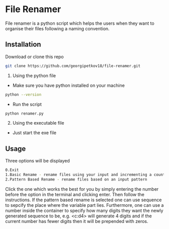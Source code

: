 # File Renamer

File renamer is a python script which helps the users when they want to organise their files following a naming convention.

## Installation

Download or clone this repo

```bash
git clone https://github.com/georgipetkov18/file-renamer.git
```

1) Using the python file
- Make sure you have python installed on your machine

```bash
python --version
```

- Run the script

```bash
python renamer.py
```

2) Using the executable file
- Just start the exe file

## Usage

Three options will be displayed

```bash
0.Exit
1.Basic Rename - rename files using your input and incrementing a counter afterwards
2.Pattern Based Rename - rename files based on an input pattern
```

Click the one which works the best for you by simply entering the number before the option in the terminal and clicking enter. Then follow the instructions. If the pattern based rename is selected one can use <c> sequence to sepcify the place where the variable part lies. Furthermore, one can use a number inside the <c> container to specify how many digits they want the newly generated sequence to be, e.g. <c:d4> will generate 4 digits and if the current number has fewer digits then it will be prepended with zeros.
